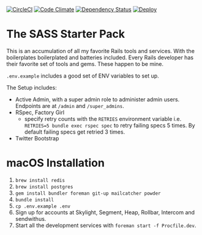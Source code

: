 [![CircleCI](https://circleci.com/gh/tansengming/rails-base/tree/develop.png)](https://circleci.com/gh/tansengming/rails-base/tree/develop)
[![Code Climate](https://codeclimate.com/github/tansengming/rails-base.png)](https://codeclimate.com/github/tansengming/rails-base)
[![Dependency Status](https://gemnasium.com/tansengming/rails-base.png)](https://gemnasium.com/tansengming/rails-base)
[![Deploy](https://www.herokucdn.com/deploy/button.png)](https://heroku.com/deploy?template=https://github.com/tansengming/rails-base/tree/develop)

# The SASS Starter Pack

This is an accumulation of all my favorite Rails tools and services. With the boilerplates boilerplated and batteries included. Every Rails developer has their favorite set of tools and gems. These happen to be mine.

`.env.example` includes a good set of ENV variables to set up.

The Setup includes:

- Active Admin, with a super admin role to administer admin users. Endpoints are at  `/admin` and `/super_admins`.
- RSpec, Factory Girl
  - specify retry counts with the `RETRIES` environment variable i.e. `RETRIES=5 bundle exec rspec spec` to retry failing specs 5 times. By default failing specs get retried 3 times.
- Twitter Bootstrap

# macOS Installation

1. `brew install redis`
1. `brew install postgres`
1. `gem install bundler foreman git-up mailcatcher powder`
1. `bundle install`
1. `cp .env.example .env`
1. Sign up for accounts at Skylight, Segment, Heap, Rollbar, Intercom and sendwithus.
1. Start all the development services with `foreman start -f Procfile.dev`.